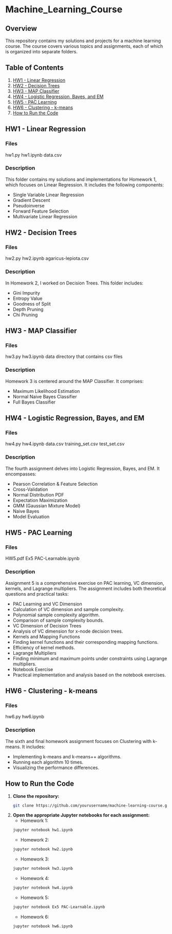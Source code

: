 # Machine_Learning_Course

## Overview
This repository contains my solutions and projects for a machine learning course. The course covers various topics and assignments, each of which is organized into separate folders.

## Table of Contents
  1. [HW1 - Linear Regression](hw1-Linear-Regression)
  2. [HW2 - Decision Trees](hw2-decision-trees)
  3. [HW3 - MAP Classifier](hw3-map-classifier)
  4. [HW4 - Logistic Regression, Bayes, and EM](hw4-logistic-regression-bayes-and-em)
  5. [HW5 - PAC Learning](hw5-pac-learning)
  6. [HW6 - Clustering - k-means](hw6-clustering-k-means)
  7. [How to Run the Code](how-to-run-the-code)

## HW1 - Linear Regression
### Files
hw1.py
hw1.ipynb
data.csv
### Description
This folder contains my solutions and implementations for Homework 1, which focuses on Linear Regression. It includes the following components:
  - Single Variable Linear Regression
  - Gradient Descent
  - Pseudoinverse
  - Forward Feature Selection
  - Multivariate Linear Regression

## HW2 - Decision Trees
### Files
hw2.py
hw2.ipynb
agaricus-lepiota.csv
### Description
In Homework 2, I worked on Decision Trees. This folder includes:
  - Gini Impurity
  - Entropy Value
  - Goodness of Split
  - Depth Pruning
  - Chi Pruning

## HW3 - MAP Classifier
### Files
hw3.py
hw3.ipynb
data directory that contains csv files
### Description
Homework 3 is centered around the MAP Classifier. It comprises:
  - Maximum Likelihood Estimation
  - Normal Naive Bayes Classifier
  - Full Bayes Classifier
## HW4 - Logistic Regression, Bayes, and EM
### Files
hw4.py
hw4.ipynb
data.csv
training_set.csv
test_set.csv
### Description
The fourth assignment delves into Logistic Regression, Bayes, and EM. It encompasses:
  - Pearson Correlation & Feature Selection
  - Cross-Validation
  - Normal Distribution PDF
  - Expectation Maximization
  - GMM (Gaussian Mixture Model)
  - Naive Bayes
  - Model Evaluation
## HW5 - PAC Learning
### Files
HW5.pdf
Ex5 PAC-Learnable.ipynb
### Description
Assignment 5 is a comprehensive exercise on PAC learning, VC dimension, kernels, and Lagrange multipliers. The assignment includes both theoretical questions and practical tasks:
  - PAC Learning and VC Dimension
  - Calculation of VC dimension and sample complexity.
  - Polynomial sample complexity algorithm.
  - Comparison of sample complexity bounds.
  - VC Dimension of Decision Trees
  - Analysis of VC dimension for x-node decision trees.
  - Kernels and Mapping Functions
  - Finding kernel functions and their corresponding mapping functions.
  - Efficiency of kernel methods.
  - Lagrange Multipliers
  - Finding minimum and maximum points under constraints using Lagrange multipliers.
  - Notebook Exercise
  - Practical implementation and analysis based on the notebook exercises.
## HW6 - Clustering - k-means
### Files
hw6.py
hw6.ipynb
### Description
The sixth and final homework assignment focuses on Clustering with k-means. It includes:
  - Implementing k-means and k-means++ algorithms.
  - Running each algorithm 10 times.
  - Visualizing the performance differences.
## How to Run the Code
1. **Clone the repository:**
   ```bash
   git clone https://github.com/yourusername/machine-learning-course.git
   ```
2. **Open the appropriate Jupyter notebooks for each assignment:**
    - Homework 1:
    ```bash
    jupyter notebook hw1.ipynb
    ```
    - Homework 2:
    ```bash
    jupyter notebook hw2.ipynb
    ```
    - Homework 3:
    ```bash
    jupyter notebook hw3.ipynb
    ```
    - Homework 4:
    ```bash
    jupyter notebook hw4.ipynb
    ```
    - Homework 5:
    ```bash
    jupyter notebook Ex5 PAC-Learnable.ipynb
    ```
    - Homework 6:
    ```bash
    jupyter notebook hw6.ipynb
    ```
